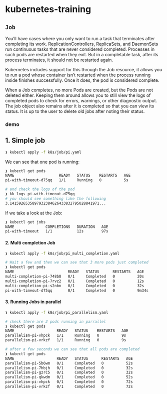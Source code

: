 
# kubernetes-training

## `Job`

You’ll have cases where you only want to run a task that terminates after completing its work. ReplicationControllers, ReplicaSets, and DaemonSets run continuous tasks that are never considered completed. Processes in such pods are restarted when they exit. But in a completable task, after its process terminates, it should not be restarted again.

Kubernetes includes support for this through the Job resource, it allows you to run a pod whose container isn’t restarted when the process running inside finishes successfully. Once it does, the pod is considered complete.

When a Job completes, no more Pods are created, but the Pods are not deleted either. Keeping them around allows you to still view the logs of completed pods to check for errors, warnings, or other diagnostic output. The job object also remains after it is completed so that you can view its status. It is up to the user to delete old jobs after noting their status.

### demo

## 1. **Simple job**

```bash
❯ kubectl apply -f k8s/job/pi.yaml
```

We can see that one pod is running:

```bash
❯ kubectl get pods
NAME                    READY   STATUS    RESTARTS   AGE
pi-with-timeout-d75qq   1/1     Running   0          5s

# and check the logs of the pod
❯ kk logs pi-with-timeout-d75qq
# you should see something like the following
3.1415926535897932384626433832795028841971...
```

If we take a look at the Job:

```bash
❯ kubectl get jobs
NAME              COMPLETIONS   DURATION   AGE
pi-with-timeout   1/1           12s        97s
```

#### 2. **Multi completion Job**

```bash
❯ kubectl apply -f k8s/job/pi_multi_completion.yaml

# Wait a few and then we can see that 3 more pods just completed
❯ kubectl get pods
NAME                        READY   STATUS      RESTARTS   AGE
multi-completion-pi-748b8   0/1     Completed   0          20s
multi-completion-pi-7rvz2   0/1     Completed   0          12s
multi-completion-pi-s2nbn   0/1     Completed   0          32s
pi-with-timeout-d75qq       0/1     Completed   0          9m34s
```

#### 3. **Running Jobs in parallel**

```bash
❯ kubectl apply -f k8s/job/pi_parallelism.yaml

# check there are 2 pods running in parrallel
❯ kubectl get pods
NAME                   READY   STATUS    RESTARTS   AGE
parallelism-pi-vhpck   1/1     Running   0          9s
parallelism-pi-vrkzf   1/1     Running   0          9s

# after a few seconds we can see that all pods are completed
❯ kubectl get pods
NAME                   READY   STATUS      RESTARTS   AGE
parallelism-pi-5b6wm   0/1     Completed   0          52s
parallelism-pi-7hbjh   0/1     Completed   0          32s
parallelism-pi-gzrc5   0/1     Completed   0          32s
parallelism-pi-qkwdm   0/1     Completed   0          52s
parallelism-pi-vhpck   0/1     Completed   0          72s
parallelism-pi-vrkzf   0/1     Completed   0          72s
```
